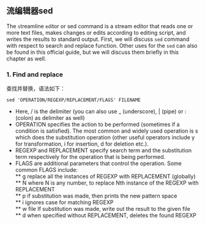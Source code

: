 ## 流编辑器sed  

The `s`treamline `ed`itor or sed command is a stream editor that reads one or more text files, makes changes or edits according to editing script, and writes the results to standard output. First, we will discuss `sed` command with respect to search and replace function. Other uses for the `sed` can also be found in this official guide, but we will discuss them briefly in this chapter as well.

### 1. Find and replace  
查找并替换，语法如下：  

```
sed 'OPERATION/REGEXP/REPLACEMENT/FLAGS' FILENAME
```
* Here, / is the delimiter (you can also use _ (underscore), | (pipe) or : (colon) as delimiter as well)  
* OPERATION specifies the action to be performed (sometimes if a condition is satisfied). The most common and widely used operation is s which does the substitution operation (other useful operators include y for transformation, i for insertion, d for deletion etc.).  
* REGEXP and REPLACEMENT specify search term and the substitution term respectively for the operation that is being performed.  
* FLAGS are additional parameters that control the operation. Some common FLAGS include:  
** g	replace all the instances of REGEXP with REPLACEMENT (globally)  
** N where N is any number, to replace Nth instance of the REGEXP with REPLACEMENT  
** p if substitution was made, then prints the new pattern space   
** i ignores case for matching REGEXP  
** w file If substitution was made, write out the result to the given file  
** d when specified without REPLACEMENT, deletes the found REGEXP  

